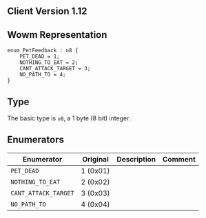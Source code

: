 ## Client Version 1.12

## Wowm Representation
```rust,ignore
enum PetFeedback : u8 {
    PET_DEAD = 1;    
    NOTHING_TO_EAT = 2;    
    CANT_ATTACK_TARGET = 3;    
    NO_PATH_TO = 4;    
}

```
## Type
The basic type is `u8`, a 1 byte (8 bit) integer.
## Enumerators
| Enumerator | Original  | Description | Comment |
| --------- | -------- | ----------- | ------- |
| `PET_DEAD` | 1 (0x01) |  |  |
| `NOTHING_TO_EAT` | 2 (0x02) |  |  |
| `CANT_ATTACK_TARGET` | 3 (0x03) |  |  |
| `NO_PATH_TO` | 4 (0x04) |  |  |
